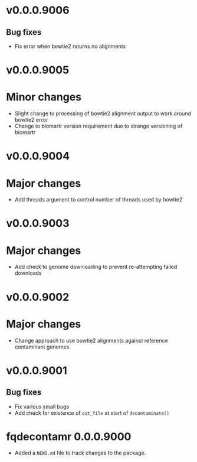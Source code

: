 # v0.0.0.9006

## Bug fixes

- Fix error when bowtie2 returns no alignments

# v0.0.0.9005

# Minor changes

- Slight change to processing of bowtie2 alignment output to work around
  bowtie2 error
- Change to biomartr version requirement due to strange versioning of biomartr

# v0.0.0.9004

# Major changes

- Add threads argument to control number of threads used by bowtie2

# v0.0.0.9003

# Major changes

- Add check to genome downloading to prevent re-attempting failed downloads

# v0.0.0.9002

# Major changes

- Change approach to use bowtie2 alignments against reference contaminant
  genomes

# v0.0.0.9001

## Bug fixes

- Fix various small bugs
- Add check for existence of `out_file` at start of `decontaminate()`

# fqdecontamr 0.0.0.9000

- Added a `NEWS.md` file to track changes to the package.
